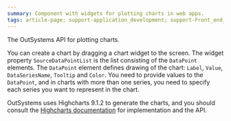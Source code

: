 ```yaml
---
summary: Component with widgets for plotting charts in web apps.
tags: article-page; support-application_development; support-Front_end_Development
---
```


The OutSystems API for plotting charts.

You can create a chart by dragging a chart widget to the screen. The widget property `SourceDataPointList` is the list consisting of the `DataPoint` elements. The `DataPoint` element defines drawing of the chart: `Label`, `Value`, `DataSeriesName`, `Tooltip` and `Color`. You need to provide values to the `DataPoint`, and in charts with more than one series, you need to specify each series you want to represent in the chart.

OutSystems uses Highcharts 9.1.2 to generate the charts, and you should consult the [Highcharts documentation](https://api.highcharts.com/highcharts/) for implementation and the API.
